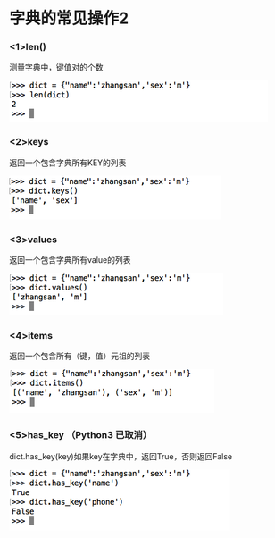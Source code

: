 # 字典的常见操作2

### <1>len()

测量字典中，键值对的个数

![img](../images/Snip20160815_292.jpg)

### <2>keys

返回一个包含字典所有KEY的列表

![img](../images/Snip20160815_293.jpg)

### <3>values

返回一个包含字典所有value的列表

![img](../images/Snip20160815_294.png)

### <4>items

返回一个包含所有（键，值）元祖的列表

![img](../images/Snip20160815_295.png)

### <5>has_key （Python3 已取消）

dict.has_key(key)如果key在字典中，返回True，否则返回False

![img](../images/Snip20160815_296.png)